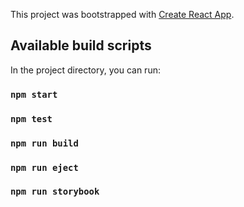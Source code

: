 This project was bootstrapped with [Create React App](https://github.com/facebook/create-react-app).

## Available build scripts

In the project directory, you can run:

### `npm start`
### `npm test`
### `npm run build`
### `npm run eject`
### `npm run storybook`
